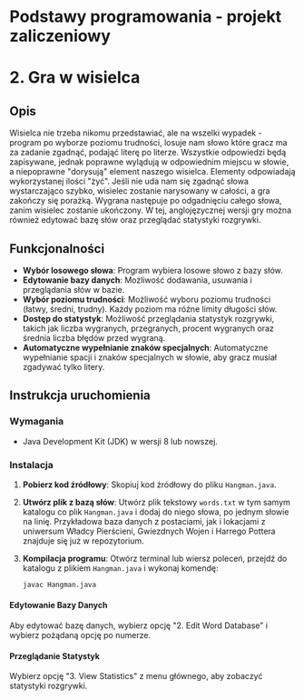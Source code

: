 # Podstawy programowania - projekt zaliczeniowy

# 2. Gra w wisielca

## Opis
Wisielca nie trzeba nikomu przedstawiać, ale na wszelki wypadek - program po wyborze poziomu trudności, losuje nam słowo które gracz ma za zadanie zgadnąć, podająć literę po literze. Wszystkie odpowiedzi będą zapisywane, jednak poprawne wylądują w odpowiednim miejscu w słowie, a niepoprawne "dorysują" element naszego wisielca. Elementy odpowiadają wykorzystanej ilości "żyć". Jeśli nie uda nam się zgadnąć słowa wystarczająco szybko, wisielec zostanie narysowany w całości, a gra zakończy się porażką. Wygrana następuje po odgadnięciu całego słowa, zanim wisielec zostanie ukończony. W tej, anglojęzycznej wersji gry można również edytować bazę słów oraz przeglądać statystyki rozgrywki.

## Funkcjonalności
- **Wybór losowego słowa**: Program wybiera losowe słowo z bazy słów.
- **Edytowanie bazy danych**: Możliwość dodawania, usuwania i przeglądania słów w bazie.
- **Wybór poziomu trudności**: Możliwość wyboru poziomu trudności (łatwy, średni, trudny). Każdy poziom ma różne limity długości słów.
- **Dostęp do statystyk**: Możliwość przeglądania statystyk rozgrywki, takich jak liczba wygranych, przegranych, procent wygranych oraz średnia liczba błędów przed wygraną.
- **Automatyczne wypełnianie znaków specjalnych**: Automatyczne wypełnianie spacji i znaków specjalnych w słowie, aby gracz musiał zgadywać tylko litery.

## Instrukcja uruchomienia
### Wymagania
- Java Development Kit (JDK) w wersji 8 lub nowszej.

### Instalacja
1. **Pobierz kod źródłowy**:
   Skopiuj kod źródłowy do pliku `Hangman.java`.

2. **Utwórz plik z bazą słów**:
   Utwórz plik tekstowy `words.txt` w tym samym katalogu co plik `Hangman.java` i dodaj do niego słowa, po jednym słowie na linię. Przykładowa baza danych z postaciami, jak i lokacjami z uniwersum Władcy Pierścieni, Gwiezdnych Wojen i Harrego Pottera znajduje się już w repozytorium.

3. **Kompilacja programu**:
   Otwórz terminal lub wiersz poleceń, przejdź do katalogu z plikiem `Hangman.java` i wykonaj komendę:
   ```bash
   javac Hangman.java

#### Edytowanie Bazy Danych
Aby edytować bazę danych, wybierz opcję "2. Edit Word Database" i wybierz pożądaną opcję po numerze.

#### Przeglądanie Statystyk
Wybierz opcję "3. View Statistics" z menu głównego, aby zobaczyć statystyki rozgrywki.